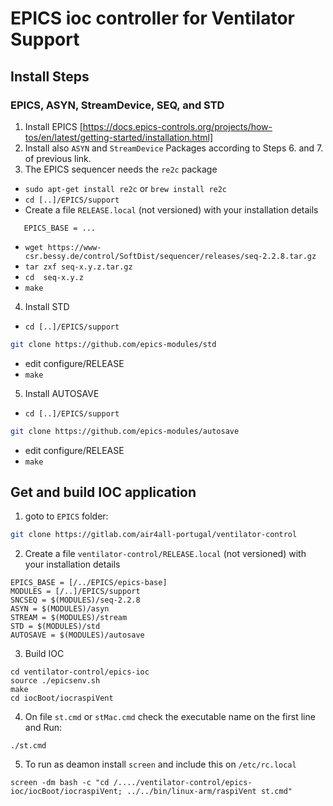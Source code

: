 # EPICS ioc controller for Ventilator Support

## Install Steps
### EPICS, ASYN, StreamDevice, SEQ, and STD

1. Install EPICS [https://docs.epics-controls.org/projects/how-tos/en/latest/getting-started/installation.html]
2. Install also `ASYN` and `StreamDevice` Packages according to Steps 6. and 7. of previous link.
3. The EPICS sequencer needs the `re2c` package
  * `sudo apt-get install re2c` or `brew install re2c`
  * `cd [..]/EPICS/support`
  * Create a file  `RELEASE.local` (not versioned) with your installation details
```
   EPICS_BASE = ...
```
  * `wget https://www-csr.bessy.de/control/SoftDist/sequencer/releases/seq-2.2.8.tar.gz`
  * `tar zxf seq-x.y.z.tar.gz`
  * `cd  seq-x.y.z`
  * `make `
4. Install STD
  * `cd [..]/EPICS/support`
```bash
git clone https://github.com/epics-modules/std
```
  * edit configure/RELEASE
  * `make `
5. Install AUTOSAVE
  * `cd [..]/EPICS/support`
```bash
git clone https://github.com/epics-modules/autosave
```
  * edit configure/RELEASE
  * `make `

## Get and build IOC application
1. goto to `EPICS` folder:
```bash
git clone https://gitlab.com/air4all-portugal/ventilator-control
```
2. Create a file  `ventilator-control/RELEASE.local` (not versioned) with your installation details
```
EPICS_BASE = [/../EPICS/epics-base]
MODULES = [/..]/EPICS/support
SNCSEQ = $(MODULES)/seq-2.2.8
ASYN = $(MODULES)/asyn
STREAM = $(MODULES)/stream
STD = $(MODULES)/std
AUTOSAVE = $(MODULES)/autosave
```
3. Build IOC
```
cd ventilator-control/epics-ioc
source ./epicsenv.sh
make
cd iocBoot/iocraspiVent
```
4. On file `st.cmd` or `stMac.cmd`
    check the executable name on the first line
    and Run:
```
./st.cmd
```

5. To run as deamon install `screen` and include this on `/etc/rc.local`
```
screen -dm bash -c "cd /..../ventilator-control/epics-ioc/iocBoot/iocraspiVent; ../../bin/linux-arm/raspiVent st.cmd"
```
